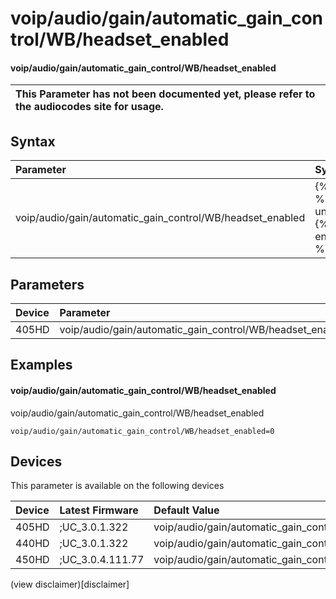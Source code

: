 ﻿---
description: voip/audio/gain/automatic_gain_control/WB/headset_enabled
search:
    keywords: ['voip','audio','gain','automatic_gain_control','WB','headset_enabled']
---

# voip/audio/gain/automatic_gain_control/WB/headset_enabled

#### voip/audio/gain/automatic_gain_control/WB/headset_enabled


| This Parameter has not been documented yet, please refer to the audiocodes site for usage.  |
| :--- |

## Syntax
| Parameter | Syntax |
| :--- | :--- |
|voip/audio/gain/automatic_gain_control/WB/headset_enabled | {% raw %} undefined {% endraw %} |

## Parameters
|Device|Parameter|value|Description|
|:---|:---|:---|:---|
| 405HD | voip/audio/gain/automatic_gain_control/WB/headset_enabled |  |  |

## Examples
#### voip/audio/gain/automatic_gain_control/WB/headset_enabled

voip/audio/gain/automatic_gain_control/WB/headset_enabled

```
voip/audio/gain/automatic_gain_control/WB/headset_enabled=0
```

## Devices
This parameter is available on the following devices

| Device | Latest Firmware | Default Value |
|:---|:---|:---|
| 405HD | ;UC_3.0.1.322 | voip/audio/gain/automatic_gain_control/WB/headset_enabled=0 
| 440HD | ;UC_3.0.1.322 | voip/audio/gain/automatic_gain_control/WB/headset_enabled=0 
| 450HD | ;UC_3.0.4.111.77 | voip/audio/gain/automatic_gain_control/WB/headset_enabled=0 

(view disclaimer)[disclaimer]
